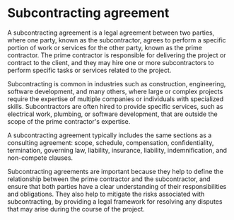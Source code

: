 # Subcontracting agreement

A subcontracting agreement is a legal agreement between two parties, where one party, known as the subcontractor, agrees to perform a specific portion of work or services for the other party, known as the prime contractor. The prime contractor is responsible for delivering the project or contract to the client, and they may hire one or more subcontractors to perform specific tasks or services related to the project.

Subcontracting is common in industries such as construction, engineering, software development, and many others, where large or complex projects require the expertise of multiple companies or individuals with specialized skills. Subcontractors are often hired to provide specific services, such as electrical work, plumbing, or software development, that are outside the scope of the prime contractor's expertise.

A subcontracting agreement typically includes the same sections as a consulting agreement: scope, schedule, compensation, confidentiality, termination, governing law, liability, insurance, liability, indemnification, and non-compete clauses.

Subcontracting agreements are important because they help to define the relationship between the prime contractor and the subcontractor, and ensure that both parties have a clear understanding of their responsibilities and obligations. They also help to mitigate the risks associated with subcontracting, by providing a legal framework for resolving any disputes that may arise during the course of the project.
